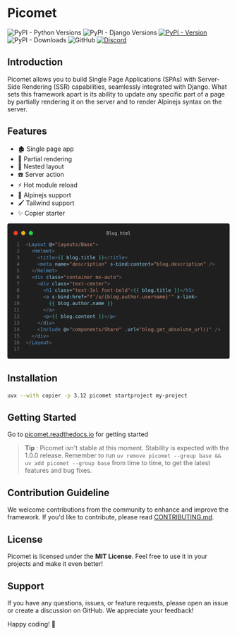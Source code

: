 # Picomet

![PyPI - Python Versions](https://img.shields.io/pypi/pyversions/picomet)
![PyPI - Django Versions](https://img.shields.io/pypi/djversions/picomet)
[![PyPI - Version](https://img.shields.io/pypi/v/picomet)](https://pypi.org/project/picomet)
![PyPI - Downloads](https://img.shields.io/pypi/dw/picomet)
![GitHub](https://img.shields.io/github/license/picomet/picomet)
[![Discord](https://img.shields.io/badge/Discord-5865f2.svg?logo=discord&logoColor=white)](https://discord.gg/4byApQZg8X)

## Introduction

Picomet allows you to build Single Page Applications (SPAs) with Server-Side Rendering (SSR) capabilities, seamlessly integrated with Django. What sets this framework apart is its ability to update any specific part of a page by partially rendering it on the server and to render Alpinejs syntax on the server.

## Features

-   🏚️ Single page app
-   🔎 Partial rendering
-   🏯 Nested layout
-   ☎️ Server action
-   ⚡ Hot module reload
-   🌲 Alpinejs support
-   🖌️ Tailwind support
-   ✨ Copier starter

![Picomet](example.png)

## Installation

```bash
uvx --with copier -p 3.12 picomet startproject my-project
```

## Getting Started

Go to [picomet.readthedocs.io](https://picomet.readthedocs.io) for getting started

> **Tip** : Picomet isn't stable at this moment. Stability is expected with the 1.0.0 release. Remember to run `uv remove picomet --group base && uv add picomet --group base` from time to time, to get the latest features and bug fixes.

## Contribution Guideline

We welcome contributions from the community to enhance and improve the framework. If you'd like to contribute, please read [CONTRIBUTING.md](CONTRIBUTING.md).

## License

Picomet is licensed under the **MIT License**. Feel free to use it in your projects and make it even better!

## Support

If you have any questions, issues, or feature requests, please open an issue or create a discussion on GitHub. We appreciate your feedback!

Happy coding! 🚀
